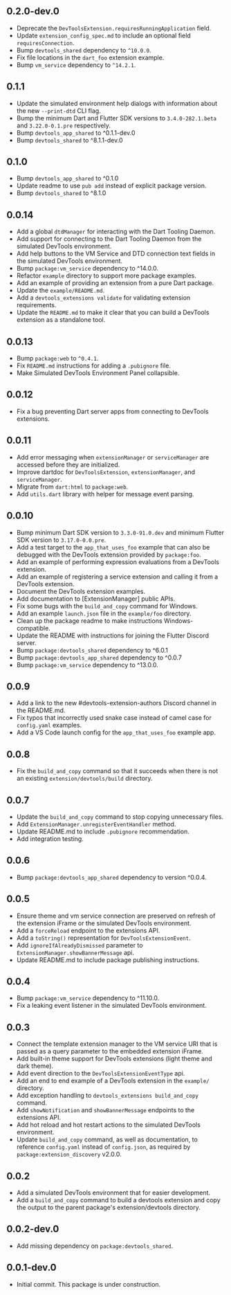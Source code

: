 ## 0.2.0-dev.0
* Deprecate the `DevToolsExtension.requiresRunningApplication` field.
* Update `extension_config_spec.md` to include an optional field `requiresConnection`.
* Bump `devtools_shared` dependency to `^10.0.0`.
* Fix file locations in the `dart_foo` extension example.
* Bump `vm_service` dependency to `^14.2.1`.

## 0.1.1
* Update the simulated environment help dialogs with information about the
new `--print-dtd` CLI flag.
* Bump the minimum Dart and Flutter SDK versions to `3.4.0-282.1.beta` and
`3.22.0-0.1.pre` respectively.
* Bump `devtools_app_shared` to ^0.1.1-dev.0
* Bump `devtools_shared` to ^8.1.1-dev.0

## 0.1.0
* Bump `devtools_app_shared` to ^0.1.0
* Update readme to use `pub add` instead of explicit package version.
* Bump `devtools_shared` to ^8.1.0

## 0.0.14
* Add a global `dtdManager` for interacting with the Dart Tooling Daemon.
* Add support for connecting to the Dart Tooling Daemon from the
simulated DevTools environment.
* Add help buttons to the VM Service and DTD connection text fields in the
simulated DevTools environment.
* Bump `package:vm_service` dependency to ^14.0.0.
* Refactor `example` directory to support more package examples.
* Add an example of providing an extension from a pure Dart package.
* Update the `example/README.md`.
* Add a `devtools_extensions validate` for validating extension requirements.
* Update the `README.md` to make it clear that you can build a DevTools
extension as a standalone tool.

## 0.0.13
* Bump `package:web` to `^0.4.1`.
* Fix `README.md` instructions for adding a `.pubignore` file.
* Make Simulated DevTools Environment Panel collapsible.

## 0.0.12
* Fix a bug preventing Dart server apps from connecting to DevTools extensions.

## 0.0.11
* Add error messaging when `extensionManager` or `serviceManager` are accessed before they
are initialized.
* Improve dartdoc for `DevToolsExtension`, `extensionManager`, and `serviceManager`.
* Migrate from `dart:html` to `package:web`.
* Add `utils.dart` library with helper for message event parsing.

## 0.0.10
* Bump minimum Dart SDK version to `3.3.0-91.0.dev` and minimum Flutter SDK version to `3.17.0-0.0.pre`.
* Add a test target to the `app_that_uses_foo` example that can also be debugged
with the DevTools extension provided by `package:foo`.
* Add an example of performing expression evaluations from a DevTools extension.
* Add an example of registering a service extension and calling it from a DevTools extension.
* Document the DevTools extension examples.
* Add documentation to [ExtensionManager] public APIs.
* Fix some bugs with the `build_and_copy` command for Windows.
* Add an example `launch.json` file in the `example/foo` directory.
* Clean up the package readme to make instructions Windows-compatible.
* Update the README with instructions for joining the Flutter Discord server.
* Bump `package:devtools_shared` dependency to ^6.0.1
* Bump `package:devtools_app_shared` dependency to ^0.0.7
* Bump `package:vm_service` dependency to ^13.0.0.

## 0.0.9
* Add a link to the new #devtools-extension-authors Discord channel in the README.md.
* Fix typos that incorrectly used snake case instead of camel case for `config.yaml` examples.
* Add a VS Code launch config for the `app_that_uses_foo` example app.

## 0.0.8
* Fix the `build_and_copy` command so that it succeeds when there is not
an existing `extension/devtools/build` directory.

## 0.0.7
* Update the `build_and_copy` command to stop copying unnecessary files.
* Add `ExtensionManager.unregisterEventHandler` method.
* Update README.md to include `.pubignore` recommendation.
* Add integration testing.

## 0.0.6
* Bump `package:devtools_app_shared` dependency to version ^0.0.4.

## 0.0.5
* Ensure theme and vm service connection are preserved on refresh of the extension
iFrame or the simulated DevTools environment.
* Add a `forceReload` endpoint to the extensions API.
* Add a `toString()` representation for `DevToolsExtensionEvent`.
* Add `ignoreIfAlreadyDismissed` parameter to `ExtensionManager.showBannerMessage` api.
* Update README.md to include package publishing instructions.

## 0.0.4
* Bump `package:vm_service` dependency to ^11.10.0.
* Fix a leaking event listener in the simulated DevTools environment.

## 0.0.3
* Connect the template extension manager to the VM service URI that is passed as a
query parameter to the embedded extension iFrame.
* Add built-in theme support for DevTools extensions (light theme and dark theme).
* Add event direction to the `DevToolsExtensionEventType` api.
* Add an end to end example of a DevTools extension in the `example/` directory.
* Add exception handling to `devtools_extensions build_and_copy` command.
* Add `showNotification` and `showBannerMessage` endpoints to the extensions API.
* Add hot reload and hot restart actions to the simulated DevTools environment.
* Update `build_and_copy` command, as well as documentation, to reference `config.yaml`
instead of `config.json`, as required by `package:extension_discovery` v2.0.0.

## 0.0.2
* Add a simulated DevTools environment that for easier development.
* Add a `build_and_copy` command to build a devtools extension and copy the output to the
parent package's extension/devtools directory.

## 0.0.2-dev.0

* Add missing dependency on `package:devtools_shared`.

## 0.0.1-dev.0

* Initial commit. This package is under construction.
